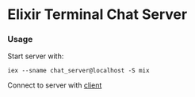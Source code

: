 # Elixir Terminal Chat Server

### Usage
Start server with:
```
iex --sname chat_server@localhost -S mix
```

Connect to server with [client](https://github.com/gettingud/elixir-terminal-chat-client)
